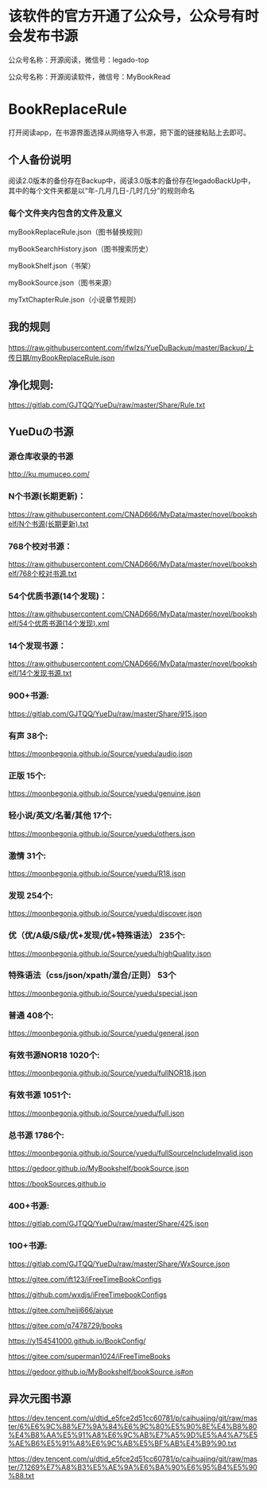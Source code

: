 # 该软件的官方开通了公众号，公众号有时会发布书源

公众号名称：开源阅读，微信号：legado-top

公众号名称：开源阅读软件，微信号：MyBookRead

# BookReplaceRule

打开阅读app，在书源界面选择从网络导入书源，把下面的链接粘贴上去即可。

## 个人备份说明

阅读2.0版本的备份存在Backup中，阅读3.0版本的备份存在legadoBackUp中，其中的每个文件夹都是以“年-几月几日-几时几分”的规则命名


### 每个文件夹内包含的文件及意义

myBookReplaceRule.json（图书替换规则）

myBookSearchHistory.json（图书搜索历史）

myBookShelf.json（书架）

myBookSource.json（图书来源）

myTxtChapterRule.json（小说章节规则）


## 我的规则
https://raw.githubusercontent.com/ifwlzs/YueDuBackup/master/Backup/上传日期/myBookReplaceRule.json


## 净化规则:

https://gitlab.com/GJTQQ/YueDu/raw/master/Share/Rule.txt


## YueDuの书源

### 源仓库收录的书源
http://ku.mumuceo.com/

### N个书源(长期更新)：
https://raw.githubusercontent.com/CNAD666/MyData/master/novel/bookshelf/N个书源(长期更新).txt

### 768个校对书源：
https://raw.githubusercontent.com/CNAD666/MyData/master/novel/bookshelf/768个校对书源.txt

### 54个优质书源(14个发现)：
https://raw.githubusercontent.com/CNAD666/MyData/master/novel/bookshelf/54个优质书源(14个发现).xml

### 14个发现书源：
https://raw.githubusercontent.com/CNAD666/MyData/master/novel/bookshelf/14个发现书源.txt

### 900+书源:

https://gitlab.com/GJTQQ/YueDu/raw/master/Share/915.json

### 有声 38个: 

https://moonbegonia.github.io/Source/yuedu/audio.json

### 正版 15个:

https://moonbegonia.github.io/Source/yuedu/genuine.json

### 轻小说/英文/名著/其他 17个:

https://moonbegonia.github.io/Source/yuedu/others.json

### 激情 31个:

https://moonbegonia.github.io/Source/yuedu/R18.json

### 发现 254个:

https://moonbegonia.github.io/Source/yuedu/discover.json

### 优（优/A级/S级/优+发现/优+特殊语法） 235个: 

https://moonbegonia.github.io/Source/yuedu/highQuality.json

### 特殊语法（css/json/xpath/混合/正则） 53个

https://moonbegonia.github.io/Source/yuedu/special.json

### 普通 408个:

https://moonbegonia.github.io/Source/yuedu/general.json

### 有效书源NOR18 1020个:

https://moonbegonia.github.io/Source/yuedu/fullNOR18.json

### 有效书源 1051个:

https://moonbegonia.github.io/Source/yuedu/full.json

### 总书源 1786个:

https://moonbegonia.github.io/Source/yuedu/fullSourceIncludeInvalid.json

https://gedoor.github.io/MyBookshelf/bookSource.json 

https://bookSources.github.io

### 400+书源:

https://gitlab.com/GJTQQ/YueDu/raw/master/Share/425.json

### 100+书源: 

https://gitlab.com/GJTQQ/YueDu/raw/master/Share/WxSource.json

https://gitee.com/ift123/iFreeTimeBookConfigs

https://github.com/wxdjs/iFreeTimebookConfigs

https://gitee.com/heiji666/aiyue

https://gitee.com/q7478729/books

https://y154541000.github.io/BookConfig/

https://gitee.com/superman1024/iFreeTimeBooks

https://gedoor.github.io/MyBookshelf/bookSource.js#on


## 异次元图书源

https://dev.tencent.com/u/dtid_e5fce2d51cc60781/p/caihuajing/git/raw/master/6%E6%9C%88%E7%9A%84%E6%9C%80%E5%90%8E%E4%B8%80%E4%B8%AA%E5%91%A8%E6%9C%AB%E7%A5%9D%E5%A4%A7%E5%AE%B6%E5%91%A8%E6%9C%AB%E5%BF%AB%E4%B9%90.txt

https://dev.tencent.com/u/dtid_e5fce2d51cc60781/p/caihuajing/git/raw/master/7.1269%E7%A8%B3%E5%AE%9A%E6%BA%90%E6%95%B4%E5%90%88.txt








